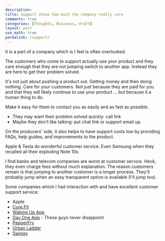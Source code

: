 ```yaml
---
description: 
title: Support shows how much the company really care
comments: true
categories: [Thoughts, Business, draft]
layout: post
use_math: true
permalink: /support/
---
```


It is a part of a company which is I feel is often overlooked.

The customers who come to support actually use your product and they care enough that they are not jumping switch to another app. Instead they are here to get their problem solved.

It's not just about pushing a product out. Getting money and then doing nothing. Care for your customers. Not just because they are paid for you and that they will likely continue to use your product ... but because it a human thing to do.

Make it easy for them to contact you as easily and as fast as possible.
- They may want their problem solved quickly: call link
- Maybe they don't like talking: put chat link or support email up.

On the producers' side, it also helps to have support costs low by providing FAQs, help guides, and improvements to the product.

Apple & Tesla do wonderful customer service. Even Samsung when they recalled all their exploding Note 10s.

I find banks and telecom companies are worst at customer service. Heck, they even charge fees without much explanation. The reason customers remain is that jumping to another customer is a longer process. They'll probably jump when an easy transparent option is available (I'll jump too).

Some companies which I had interaction with and have excellent customer support service:
- Apple
- [Cure.Fit](https://www.cure.fi)
- [Waking Up App](https://www.wakingup.com/)
- [Day One App](https://dayoneapp.com/) - These guys never disappoint
- [PepperFry](https://www.pepperfry.com/)
- [Urban Ladder](https://www.urbanladder.com/)
- [Swiggy](https://www.swiggy.com/)